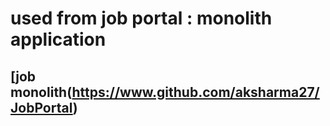 # used from job portal : monolith application
## [job monolith(https://www.github.com/aksharma27/JobPortal)
